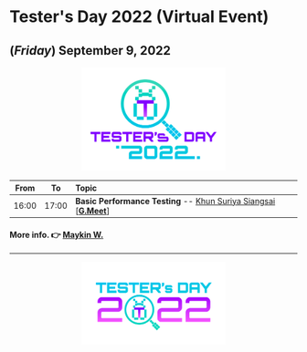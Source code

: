 # Tester's Day 2022 (Virtual Event)

## **(*Friday*) September 9, 2022**

<p align="center">
    <a href="/Asset/2022/Logo/PNG/Tester_s-Day-logo-01.png"><img src="/Asset/2022/Logo/PNG/Tester_s-Day-logo-01.png" width="50%" title="Tester's Day 2022 (#VirtualEvent)"></a>
</p>

| From    |    To    |  Topic                                                |
|:-------:|:--------:|:------------------------------------------------------|
| 16:00   |  17:00   | <b>Basic Performance Testing</b> -- [Khun Suriya Siangsai](https://www.facebook.com/lovery.yous) [<b>[G.Meet](https://meet.google.com/isr-kzvk-gfm)</b>]|

#### More info. 👉 [Maykin W.](https://line.me/R/ti/p/%40maykin)

---

<p align="center">
    <a href="/Asset/2022/Logo/PNG/Tester_s-Day-logo-02.png"><img src="/Asset/2022/Logo/PNG/Tester_s-Day-logo-02.png" width="50%" title="Tester's Day 2022 (#VirtualEvent)"></a>
</p>
